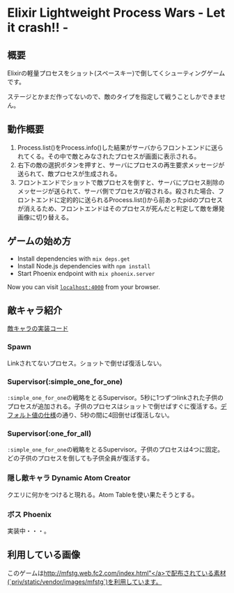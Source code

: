 # Elixir Lightweight Process Wars - Let it crash!! -

## 概要

Elixirの軽量プロセスをショット(スペースキー)で倒してくシューティングゲームです。

ステージとかまだ作ってないので、敵のタイプを指定して戦うことしかできません。

## 動作概要

1. Process.list()をProcess.info()した結果がサーバからフロントエンドに送られてくる。その中で敵とみなされたプロセスが画面に表示される。
1. 右下の敵の選択ボタンを押すと、サーバにプロセスの再生要求メッセージが送られて、敵プロセスが生成される。
1. フロントエンドでショットで敵プロセスを倒すと、サーバにプロセス削除のメッセージが送られて、サーバ側でプロセスが殺される。殺された場合、フロントエンドに定的的に送られるProcess.list()から前あったpidのプロセスが消えるため、フロントエンドはそのプロセスが死んだと判定して敵を爆発画像に切り替える。

## ゲームの始め方

  * Install dependencies with `mix deps.get`
  * Install Node.js dependencies with `npm install`
  * Start Phoenix endpoint with `mix phoenix.server`

Now you can visit [`localhost:4000`](http://localhost:4000) from your browser.

## 敵キャラ紹介

[敵キャラの実装コード](./lib/enemy.ex)

### Spawn

Linkされてないプロセス。ショットで倒せば復活しない。

### Supervisor(:simple_one_for_one)

`:simple_one_for_one`の戦略をとるSupervisor。5秒に1つずつlinkされた子供のプロセスが追加される。子供のプロセスはショットで倒せばすぐに復活する。[デフォルト値の仕様](https://hexdocs.pm/elixir/Supervisor.Spec.html#supervise/2-options)の通り、5秒の間に4回倒せば復活しない。

### Supervisor(:one_for_all)

`:simple_one_for_one`の戦略をとるSupervisor。子供のプロセスは4つに固定。どの子供のプロセスを倒しても子供全員が復活する。

### 隠し敵キャラ Dynamic Atom Creator

クエリに何かをつけると現れる。Atom Tableを使い果たそうとする。

### ボス Phoenix

実装中・・・。

## 利用している画像

このゲームは<a href="http://mfstg.web.fc2.com/index.html">http://mfstg.web.fc2.com/index.html"</a>で配布されている素材(`priv/static/vendor/images/mfstg`)を利用しています。
